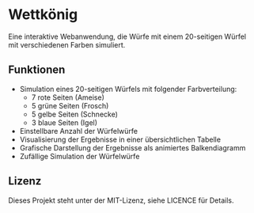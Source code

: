 # Wettkönig

Eine interaktive Webanwendung, die Würfe mit einem 20-seitigen Würfel mit verschiedenen Farben simuliert.

## Funktionen

- Simulation eines 20-seitigen Würfels mit folgender Farbverteilung:
  - 7 rote Seiten (Ameise)
  - 5 grüne Seiten (Frosch)
  - 5 gelbe Seiten (Schnecke)
  - 3 blaue Seiten (Igel)
- Einstellbare Anzahl der Würfelwürfe
- Visualisierung der Ergebnisse in einer übersichtlichen Tabelle
- Grafische Darstellung der Ergebnisse als animiertes Balkendiagramm
- Zufällige Simulation der Würfelwürfe

## Lizenz
Dieses Projekt steht unter der MIT-Lizenz, siehe LICENCE für Details.